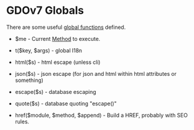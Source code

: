 # GDOv7 Globals

There are some useful [global functions](../GDO7.php) defined.

- $me - Current [Method](../GDO/Core/Method.php) to execute.

- t($key, $args) - global I18n

- html($s) - html escape (unless cli)

- json($s) - json escape (for json and html within html attributes or something)

- escape($s) - database escaping

- quote($s) - database quoting "escape()"

- href($module, $method, $append) - Build a HREF, probably with SEO rules.
